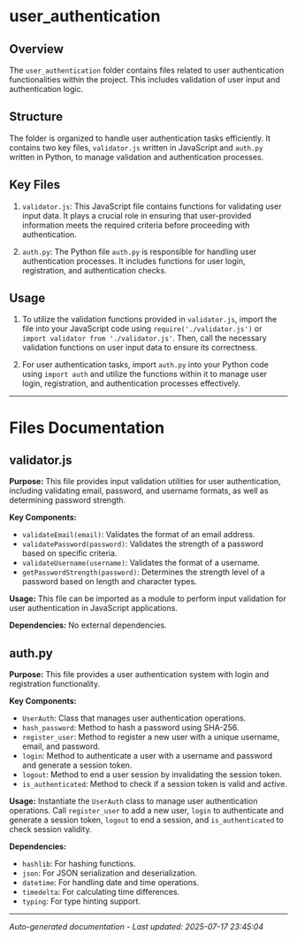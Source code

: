# user_authentication

## Overview
The `user_authentication` folder contains files related to user authentication functionalities within the project. This includes validation of user input and authentication logic.

## Structure
The folder is organized to handle user authentication tasks efficiently. It contains two key files, `validator.js` written in JavaScript and `auth.py` written in Python, to manage validation and authentication processes.

## Key Files
1. `validator.js`: This JavaScript file contains functions for validating user input data. It plays a crucial role in ensuring that user-provided information meets the required criteria before proceeding with authentication.
   
2. `auth.py`: The Python file `auth.py` is responsible for handling user authentication processes. It includes functions for user login, registration, and authentication checks.

## Usage
1. To utilize the validation functions provided in `validator.js`, import the file into your JavaScript code using `require('./validator.js')` or `import validator from './validator.js'`. Then, call the necessary validation functions on user input data to ensure its correctness.

2. For user authentication tasks, import `auth.py` into your Python code using `import auth` and utilize the functions within it to manage user login, registration, and authentication processes effectively.

---

# Files Documentation

## validator.js

**Purpose:** This file provides input validation utilities for user authentication, including validating email, password, and username formats, as well as determining password strength.

**Key Components:**
- `validateEmail(email)`: Validates the format of an email address.
- `validatePassword(password)`: Validates the strength of a password based on specific criteria.
- `validateUsername(username)`: Validates the format of a username.
- `getPasswordStrength(password)`: Determines the strength level of a password based on length and character types.

**Usage:** This file can be imported as a module to perform input validation for user authentication in JavaScript applications.

**Dependencies:** No external dependencies.

## auth.py

**Purpose:** This file provides a user authentication system with login and registration functionality.

**Key Components:**
- `UserAuth`: Class that manages user authentication operations.
- `hash_password`: Method to hash a password using SHA-256.
- `register_user`: Method to register a new user with a unique username, email, and password.
- `login`: Method to authenticate a user with a username and password and generate a session token.
- `logout`: Method to end a user session by invalidating the session token.
- `is_authenticated`: Method to check if a session token is valid and active.

**Usage:** Instantiate the `UserAuth` class to manage user authentication operations. Call `register_user` to add a new user, `login` to authenticate and generate a session token, `logout` to end a session, and `is_authenticated` to check session validity.

**Dependencies:** 
- `hashlib`: For hashing functions.
- `json`: For JSON serialization and deserialization.
- `datetime`: For handling date and time operations.
- `timedelta`: For calculating time differences.
- `typing`: For type hinting support.

---
*Auto-generated documentation - Last updated: 2025-07-17 23:45:04*
